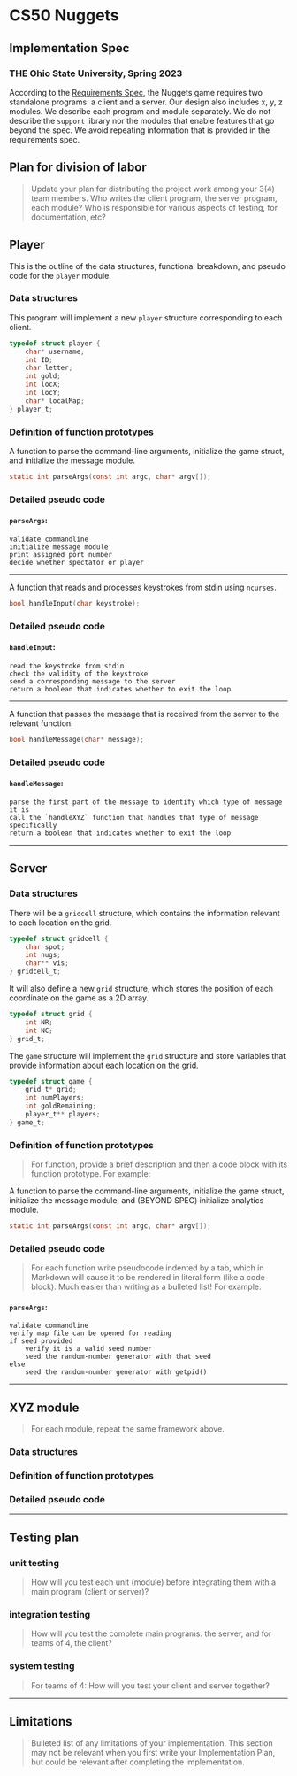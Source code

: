 # CS50 Nuggets
## Implementation Spec
### THE Ohio State University, Spring 2023

According to the [Requirements Spec](REQUIREMENTS.md), the Nuggets game requires two standalone programs: a client and a server.
Our design also includes x, y, z modules.
We describe each program and module separately.
We do not describe the `support` library nor the modules that enable features that go beyond the spec.
We avoid repeating information that is provided in the requirements spec.

## Plan for division of labor

> Update your plan for distributing the project work among your 3(4) team members.
> Who writes the client program, the server program, each module?
> Who is responsible for various aspects of testing, for documentation, etc?

## Player

This is the outline of the data structures, functional breakdown, and pseudo code for the `player` module.

### Data structures

This program will implement a new `player` structure corresponding to each client.

```c
typedef struct player {
    char* username;
	int ID;
	char letter;
	int gold;
	int locX;
	int locY;
	char* localMap;
} player_t;
```

### Definition of function prototypes

A function to parse the command-line arguments, initialize the game struct, and initialize the message module.

```c
static int parseArgs(const int argc, char* argv[]);
```
### Detailed pseudo code


#### `parseArgs`:

	validate commandline
	initialize message module
	print assigned port number
	decide whether spectator or player

---

A function that reads and processes keystrokes from stdin using `ncurses`.

```c
bool handleInput(char keystroke);
```
### Detailed pseudo code


#### `handleInput`:

	read the keystroke from stdin
	check the validity of the keystroke
	send a corresponding message to the server
	return a boolean that indicates whether to exit the loop

---

A function that passes the message that is received from the server to the relevant function.

```c
bool handleMessage(char* message);
```
### Detailed pseudo code


#### `handleMessage`:

	parse the first part of the message to identify which type of message it is
	call the `handleXYZ` function that handles that type of message specifically
	return a boolean that indicates whether to exit the loop

---

## Server

### Data structures

There will be a `gridcell` structure, which contains the information relevant to each location on the grid.

```c
typedef struct gridcell {
    char spot;
	int nugs;
	char** vis;
} gridcell_t;
```

It will also define a new `grid` structure, which stores the position of each coordinate on the game as a 2D array.

```c
typedef struct grid {
    int NR;
	int NC;
} grid_t;
```

The `game` structure will implement the `grid` structure and store variables that provide information about each location on the grid.

```c
typedef struct game {
    grid_t* grid;
	int numPlayers;
	int goldRemaining;
	player_t** players;
} game_t;
```

### Definition of function prototypes

> For function, provide a brief description and then a code block with its function prototype.
> For example:

A function to parse the command-line arguments, initialize the game struct, initialize the message module, and (BEYOND SPEC) initialize analytics module.

```c
static int parseArgs(const int argc, char* argv[]);
```
### Detailed pseudo code

> For each function write pseudocode indented by a tab, which in Markdown will cause it to be rendered in literal form (like a code block).
> Much easier than writing as a bulleted list!
> For example:

#### `parseArgs`:

	validate commandline
	verify map file can be opened for reading
	if seed provided
		verify it is a valid seed number
		seed the random-number generator with that seed
	else
		seed the random-number generator with getpid()

---

## XYZ module

> For each module, repeat the same framework above.

### Data structures

### Definition of function prototypes

### Detailed pseudo code

---

## Testing plan

### unit testing

> How will you test each unit (module) before integrating them with a main program (client or server)?

### integration testing

> How will you test the complete main programs: the server, and for teams of 4, the client?

### system testing

> For teams of 4: How will you test your client and server together?

---

## Limitations

> Bulleted list of any limitations of your implementation.
> This section may not be relevant when you first write your Implementation Plan, but could be relevant after completing the implementation.

